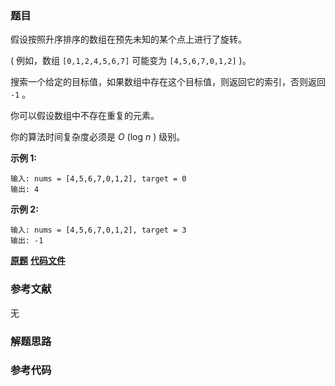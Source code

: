 ### 题目
假设按照升序排序的数组在预先未知的某个点上进行了旋转。

( 例如，数组 `[0,1,2,4,5,6,7]` 可能变为 `[4,5,6,7,0,1,2]` )。

搜索一个给定的目标值，如果数组中存在这个目标值，则返回它的索引，否则返回 `-1` 。

你可以假设数组中不存在重复的元素。

你的算法时间复杂度必须是  _O_ (log  _n_ ) 级别。

**示例 1:**

    
    
    输入: nums = [4,5,6,7,0,1,2], target = 0
    输出: 4
    

**示例  2:**

    
    
    输入: nums = [4,5,6,7,0,1,2], target = 3
    输出: -1

 **[原题](https://leetcode-cn.com/problems/search-in-rotated-sorted-array/)**    **[代码文件]()**


### 参考文献
无

### 解题思路




### 参考代码

```go


```




